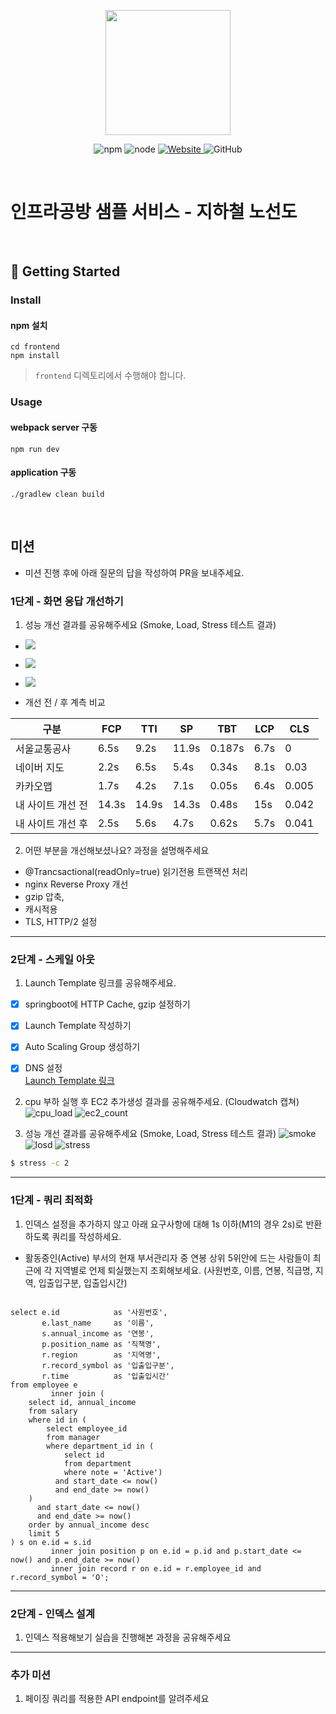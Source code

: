 <p align="center">
    <img width="200px;" src="https://raw.githubusercontent.com/woowacourse/atdd-subway-admin-frontend/master/images/main_logo.png"/>
</p>
<p align="center">
  <img alt="npm" src="https://img.shields.io/badge/npm-%3E%3D%205.5.0-blue">
  <img alt="node" src="https://img.shields.io/badge/node-%3E%3D%209.3.0-blue">
  <a href="https://edu.nextstep.camp/c/R89PYi5H" alt="nextstep atdd">
    <img alt="Website" src="https://img.shields.io/website?url=https%3A%2F%2Fedu.nextstep.camp%2Fc%2FR89PYi5H">
  </a>
  <img alt="GitHub" src="https://img.shields.io/github/license/next-step/atdd-subway-service">
</p>

<br>

# 인프라공방 샘플 서비스 - 지하철 노선도

<br>

## 🚀 Getting Started

### Install

#### npm 설치

```
cd frontend
npm install
```

> `frontend` 디렉토리에서 수행해야 합니다.

### Usage

#### webpack server 구동

```
npm run dev
```

#### application 구동

```
./gradlew clean build
```

<br>

## 미션

* 미션 진행 후에 아래 질문의 답을 작성하여 PR을 보내주세요.

### 1단계 - 화면 응답 개선하기

1. 성능 개선 결과를 공유해주세요 (Smoke, Load, Stress 테스트 결과)

* ![](log-test/smoke/ste%5B1/smoke_k6_after.png)
* ![](log-test/load/init/load_k6.png)
* ![](log-test/stress/init/stress_k6.png)

* 개선 전 / 후 계측 비교

| 구분         | FCP   | TTI   | SP    | TBT   | LCP  | CLS   |
|------------|-------|-------|-------|-------|------|-------|
| 서울교통공사     | 6.5s  | 9.2s  | 11.9s | 0.187s | 6.7s | 0     |
| 네이버 지도     | 2.2s  | 6.5s  | 5.4s  | 0.34s | 8.1s | 0.03  |
| 카카오맵       | 1.7s  | 4.2s  | 7.1s  | 0.05s | 6.4s | 0.005 |
| 내 사이트 개선 전 | 14.3s | 14.9s | 14.3s | 0.48s | 15s  | 0.042 |
| 내 사이트 개선 후 | 2.5s  | 5.6s  | 4.7s  | 0.62s | 5.7s | 0.041 |

2. 어떤 부분을 개선해보셨나요? 과정을 설명해주세요

* @Trancsactional(readOnly=true) 읽기전용 트랜잭션 처리
* nginx Reverse Proxy 개선
* gzip 압축,
* 캐시적용
* TLS, HTTP/2 설정

---

### 2단계 - 스케일 아웃

1. Launch Template 링크를 공유해주세요.

* [x] springboot에 HTTP Cache, gzip 설정하기
* [x] Launch Template 작성하기
* [x] Auto Scaling Group 생성하기
* [x] DNS 설정  
  [Launch Template 링크](https://ap-northeast-2.console.aws.amazon.com/ec2/v2/home?region=ap-northeast-2#LaunchTemplateDetails:launchTemplateId=lt-02f3ad26f57232498)


2. cpu 부하 실행 후 EC2 추가생성 결과를 공유해주세요. (Cloudwatch 캡쳐)
   ![cpu_load](log-test/cpu_load.png)
   ![ec2_count](log-test/ec2_count.png)

3. 성능 개선 결과를 공유해주세요 (Smoke, Load, Stress 테스트 결과)
   ![smoke](log-test/smoke/step2/smoke_k6.png)
   ![losd](log-test/load/step2/load_k6.png)
   ![stress](log-test/stress/step2/stress_k6.png)

```sh
$ stress -c 2
```

---

### 1단계 - 쿼리 최적화

1. 인덱스 설정을 추가하지 않고 아래 요구사항에 대해 1s 이하(M1의 경우 2s)로 반환하도록 쿼리를 작성하세요.

- 활동중인(Active) 부서의 현재 부서관리자 중 연봉 상위 5위안에 드는 사람들이 최근에 각 지역별로 언제 퇴실했는지 조회해보세요. (사원번호, 이름, 연봉, 직급명, 지역, 입출입구분, 입출입시간)

```mysql

select e.id            as '사원번호',
       e.last_name     as '이름',
       s.annual_income as '연봉',
       p.position_name as '직책명',
       r.region        as '지역명',
       r.record_symbol as '입출입구분',
       r.time          as '입출입시간'
from employee e
         inner join (
    select id, annual_income
    from salary
    where id in (
        select employee_id
        from manager
        where department_id in (
            select id
            from department
            where note = 'Active')
          and start_date <= now()
          and end_date >= now()
    )
      and start_date <= now()
      and end_date >= now()
    order by annual_income desc
    limit 5
) s on e.id = s.id
         inner join position p on e.id = p.id and p.start_date <= now() and p.end_date >= now()
         inner join record r on e.id = r.employee_id and r.record_symbol = 'O';

```

---

### 2단계 - 인덱스 설계

1. 인덱스 적용해보기 실습을 진행해본 과정을 공유해주세요

---

### 추가 미션

1. 페이징 쿼리를 적용한 API endpoint를 알려주세요
